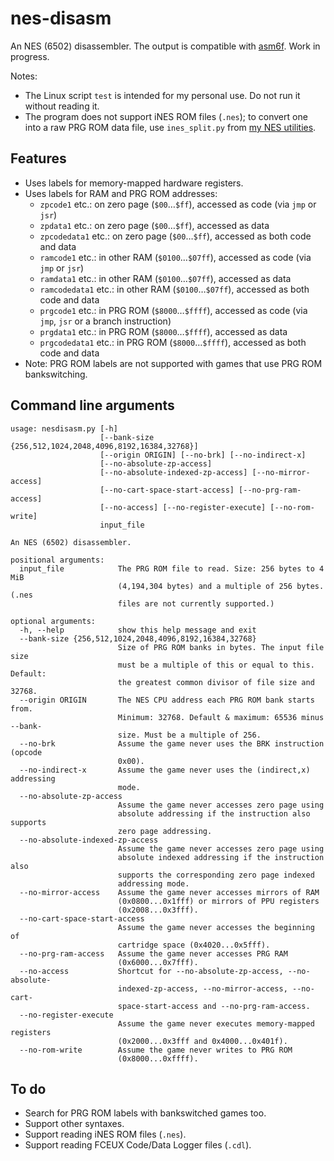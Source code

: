 # nes-disasm
An NES (6502) disassembler. The output is compatible with [asm6f](https://github.com/freem/asm6f). Work in progress.

Notes:
* The Linux script `test` is intended for my personal use. Do not run it without reading it.
* The program does not support iNES ROM files (`.nes`); to convert one into a raw PRG ROM data file, use `ines_split.py` from [my NES utilities](https://github.com/qalle2/nes-util).

## Features
* Uses labels for memory-mapped hardware registers.
* Uses labels for RAM and PRG ROM addresses:
  * `zpcode1` etc.: on zero page (`$00`&hellip;`$ff`), accessed as code (via `jmp` or `jsr`)
  * `zpdata1` etc.: on zero page (`$00`&hellip;`$ff`), accessed as data
  * `zpcodedata1` etc.: on zero page (`$00`&hellip;`$ff`), accessed as both code and data
  * `ramcode1` etc.: in other RAM (`$0100`&hellip;`$07ff`), accessed as code (via `jmp` or `jsr`)
  * `ramdata1` etc.: in other RAM (`$0100`&hellip;`$07ff`), accessed as data
  * `ramcodedata1` etc.: in other RAM (`$0100`&hellip;`$07ff`), accessed as both code and data
  * `prgcode1` etc.: in PRG ROM (`$8000`&hellip;`$ffff`), accessed as code (via `jmp`, `jsr` or a branch instruction)
  * `prgdata1` etc.: in PRG ROM (`$8000`&hellip;`$ffff`), accessed as data
  * `prgcodedata1` etc.: in PRG ROM (`$8000`&hellip;`$ffff`), accessed as both code and data
* Note: PRG ROM labels are not supported with games that use PRG ROM bankswitching.

## Command line arguments
```
usage: nesdisasm.py [-h]
                    [--bank-size {256,512,1024,2048,4096,8192,16384,32768}]
                    [--origin ORIGIN] [--no-brk] [--no-indirect-x]
                    [--no-absolute-zp-access]
                    [--no-absolute-indexed-zp-access] [--no-mirror-access]
                    [--no-cart-space-start-access] [--no-prg-ram-access]
                    [--no-access] [--no-register-execute] [--no-rom-write]
                    input_file

An NES (6502) disassembler.

positional arguments:
  input_file            The PRG ROM file to read. Size: 256 bytes to 4 MiB
                        (4,194,304 bytes) and a multiple of 256 bytes. (.nes
                        files are not currently supported.)

optional arguments:
  -h, --help            show this help message and exit
  --bank-size {256,512,1024,2048,4096,8192,16384,32768}
                        Size of PRG ROM banks in bytes. The input file size
                        must be a multiple of this or equal to this. Default:
                        the greatest common divisor of file size and 32768.
  --origin ORIGIN       The NES CPU address each PRG ROM bank starts from.
                        Minimum: 32768. Default & maximum: 65536 minus --bank-
                        size. Must be a multiple of 256.
  --no-brk              Assume the game never uses the BRK instruction (opcode
                        0x00).
  --no-indirect-x       Assume the game never uses the (indirect,x) addressing
                        mode.
  --no-absolute-zp-access
                        Assume the game never accesses zero page using
                        absolute addressing if the instruction also supports
                        zero page addressing.
  --no-absolute-indexed-zp-access
                        Assume the game never accesses zero page using
                        absolute indexed addressing if the instruction also
                        supports the corresponding zero page indexed
                        addressing mode.
  --no-mirror-access    Assume the game never accesses mirrors of RAM
                        (0x0800...0x1fff) or mirrors of PPU registers
                        (0x2008...0x3fff).
  --no-cart-space-start-access
                        Assume the game never accesses the beginning of
                        cartridge space (0x4020...0x5fff).
  --no-prg-ram-access   Assume the game never accesses PRG RAM
                        (0x6000...0x7fff).
  --no-access           Shortcut for --no-absolute-zp-access, --no-absolute-
                        indexed-zp-access, --no-mirror-access, --no-cart-
                        space-start-access and --no-prg-ram-access.
  --no-register-execute
                        Assume the game never executes memory-mapped registers
                        (0x2000...0x3fff and 0x4000...0x401f).
  --no-rom-write        Assume the game never writes to PRG ROM
                        (0x8000...0xffff).
```

## To do
* Search for PRG ROM labels with bankswitched games too.
* Support other syntaxes.
* Support reading iNES ROM files (`.nes`).
* Support reading FCEUX Code/Data Logger files (`.cdl`).

